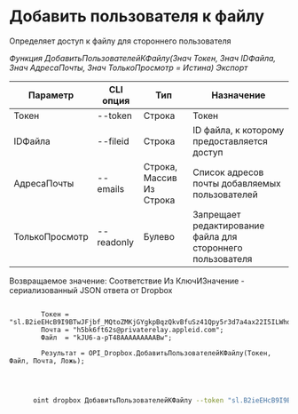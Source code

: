 ﻿---
sidebar_position: 3
---

# Добавить пользователя к файлу
 Определяет доступ к файлу для стороннего пользователя


*Функция ДобавитьПользователейКФайлу(Знач Токен, Знач IDФайла, Знач АдресаПочты, Знач ТолькоПросмотр = Истина) Экспорт*

  | Параметр | CLI опция | Тип | Назначение |
  |-|-|-|-|
  | Токен | --token | Строка | Токен |
  | IDФайла | --fileid | Строка | ID файла, к которому предоставляется доступ |
  | АдресаПочты | --emails | Строка, Массив Из Строка | Список адресов почты добавляемых пользователей |
  | ТолькоПросмотр | --readonly | Булево | Запрещает редактирование файла для стороннего пользователя |

  
  Возвращаемое значение:   Соответствие Из КлючИЗначение - сериализованный JSON ответа от Dropbox

```bsl title="Пример кода"
	
        Токен = "sl.B2ieEHcB9I9BTwJFjbf_MQtoZMKjGYgkpBqzQkvBfuSz41Qpy5r3d7a4ax22I5ILWhd9KLbN5L...";
        Почта = "h5bk6ft62s@privaterelay.appleid.com";
        Файл  = "kJU6-a-pT48AAAAAAAAABw";
        
        Результат = OPI_Dropbox.ДобавитьПользователейКФайлу(Токен, Файл, Почта, Ложь);
    
	
```

```sh title="Пример команды CLI"
    
      oint dropbox ДобавитьПользователейКФайлу --token "sl.B2ieEHcB9I9BTwJFjbf_MQtoZMKjGYgkpBqzQkvBfuSz41Qpy5r3d7a4ax22I5ILWhd9KLbN5L..." --fileid %fileid% --emails %emails% --readonly %readonly%


```


```json title="Результат"



```
